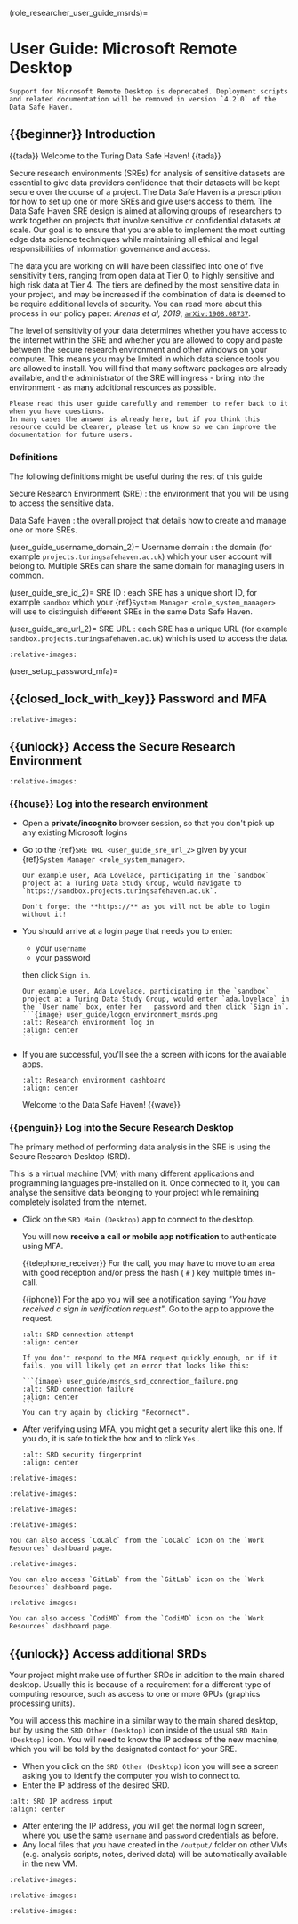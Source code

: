 (role_researcher_user_guide_msrds)=

# User Guide: Microsoft Remote Desktop

```{warning}
Support for Microsoft Remote Desktop is deprecated. Deployment scripts and related documentation will be removed in version `4.2.0` of the Data Safe Haven.
```

## {{beginner}} Introduction

{{tada}} Welcome to the Turing Data Safe Haven! {{tada}}

Secure research environments (SREs) for analysis of sensitive datasets are essential to give data providers confidence that their datasets will be kept secure over the course of a project.
The Data Safe Haven is a prescription for how to set up one or more SREs and give users access to them.
The Data Safe Haven SRE design is aimed at allowing groups of researchers to work together on projects that involve sensitive or confidential datasets at scale.
Our goal is to ensure that you are able to implement the most cutting edge data science techniques while maintaining all ethical and legal responsibilities of information governance and access.

The data you are working on will have been classified into one of five sensitivity tiers, ranging from open data at Tier 0, to highly sensitive and high risk data at Tier 4.
The tiers are defined by the most sensitive data in your project, and may be increased if the combination of data is deemed to be require additional levels of security.
You can read more about this process in our policy paper: _Arenas et al, 2019_, [`arXiv:1908.08737`](https://arxiv.org/abs/1908.08737).

The level of sensitivity of your data determines whether you have access to the internet within the SRE and whether you are allowed to copy and paste between the secure research environment and other windows on your computer.
This means you may be limited in which data science tools you are allowed to install.
You will find that many software packages are already available, and the administrator of the SRE will ingress - bring into the environment - as many additional resources as possible.

```{important}
Please read this user guide carefully and remember to refer back to it when you have questions.
In many cases the answer is already here, but if you think this resource could be clearer, please let us know so we can improve the documentation for future users.
```

### Definitions

The following definitions might be useful during the rest of this guide

Secure Research Environment (SRE)
: the environment that you will be using to access the sensitive data.

Data Safe Haven
: the overall project that details how to create and manage one or more SREs.

(user_guide_username_domain_2)=
Username domain
: the domain (for example `projects.turingsafehaven.ac.uk`) which your user account will belong to. Multiple SREs can share the same domain for managing users in common.

(user_guide_sre_id_2)=
SRE ID
: each SRE has a unique short ID, for example `sandbox` which your {ref}`System Manager <role_system_manager>` will use to distinguish different SREs in the same Data Safe Haven.

(user_guide_sre_url_2)=
SRE URL
: each SRE has a unique URL (for example `sandbox.projects.turingsafehaven.ac.uk`) which is used to access the data.

```{include} snippets/02_account_setup.partial.md
:relative-images:
```

(user_setup_password_mfa)=

## {{closed_lock_with_key}} Password and MFA

```{include} snippets/13_MFA.partial.md
:relative-images:
```

## {{unlock}} Access the Secure Research Environment

```{include} snippets/03_01_prerequisites.partial.md
:relative-images:
```

### {{house}} Log into the research environment

- Open a **private/incognito** browser session, so that you don't pick up any existing Microsoft logins

- Go to the {ref}`SRE URL <user_guide_sre_url_2>` given by your {ref}`System Manager <role_system_manager>`.

  ```{note}
  Our example user, Ada Lovelace, participating in the `sandbox` project at a Turing Data Study Group, would navigate to `https://sandbox.projects.turingsafehaven.ac.uk`.
  ```

  ```{important}
  Don't forget the **https://** as you will not be able to login without it!
  ```

- You should arrive at a login page that needs you to enter:

    - your `username`
    - your password

  then click `Sign in`.

  ````{note}
  Our example user, Ada Lovelace, participating in the `sandbox` project at a Turing Data Study Group, would enter `ada.lovelace` in the `User name` box, enter her   password and then click `Sign in`.
  ```{image} user_guide/logon_environment_msrds.png
  :alt: Research environment log in
  :align: center
  ```
  ````

- If you are successful, you'll see the a screen with icons for the available apps.

  ```{image} user_guide/msrds_dashboard.png
  :alt: Research environment dashboard
  :align: center
  ```

  Welcome to the Data Safe Haven! {{wave}}

### {{penguin}} Log into the Secure Research Desktop

The primary method of performing data analysis in the SRE is using the Secure Research Desktop (SRD).

This is a virtual machine (VM) with many different applications and programming languages pre-installed on it.
Once connected to it, you can analyse the sensitive data belonging to your project while remaining completely isolated from the internet.

- Click on the `SRD Main (Desktop)` app to connect to the desktop.

  You will now **receive a call or mobile app notification** to authenticate using MFA.

  {{telephone_receiver}} For the call, you may have to move to an area with good reception and/or press the hash ( `#` ) key multiple times in-call.

  {{iphone}} For the app you will see a notification saying _"You have received a sign in verification request"_. Go to the app to approve the request.

  ```{image} user_guide/msrds_srd_connection.png
  :alt: SRD connection attempt
  :align: center
  ```

  ````{caution}
  If you don't respond to the MFA request quickly enough, or if it fails, you will likely get an error that looks like this:

  ```{image} user_guide/msrds_srd_connection_failure.png
  :alt: SRD connection failure
  :align: center
  ```
  You can try again by clicking "Reconnect".
  ````

- After verifying using MFA, you might get a security alert like this one. If you do, it is safe to tick the box and to click `Yes` .

  ```{image} user_guide/msrds_srd_security_fingerprint.png
  :alt: SRD security fingerprint
  :align: center
  ```

```{include} snippets/03_02_srd_login.partial.md
:relative-images:
```

```{include} snippets/04_using_srd.partial.md
:relative-images:
```

```{include} snippets/05_share_files.partial.md
:relative-images:
```

```{include} snippets/06_cocalc.partial.md
:relative-images:
```

```{tip}
You can also access `CoCalc` from the `CoCalc` icon on the `Work Resources` dashboard page.
```

```{include} snippets/07_gitlab.partial.md
:relative-images:
```

```{tip}
You can also access `GitLab` from the `GitLab` icon on the `Work Resources` dashboard page.
```

```{include} snippets/08_codimd.partial.md
:relative-images:
```

```{tip}
You can also access `CodiMD` from the `CodiMD` icon on the `Work Resources` dashboard page.
```

## {{unlock}} Access additional SRDs

Your project might make use of further SRDs in addition to the main shared desktop.
Usually this is because of a requirement for a different type of computing resource, such as access to one or more GPUs (graphics processing units).

You will access this machine in a similar way to the main shared desktop, but by using the `SRD Other (Desktop)` icon inside of the usual `SRD Main (Desktop)` icon.
You will need to know the IP address of the new machine, which you will be told by the designated contact for your SRE.

- When you click on the `SRD Other (Desktop)` icon you will see a screen asking you to identify the computer you wish to connect to.
- Enter the IP address of the desired SRD.

```{image} user_guide/msrds_srd_rdc_screen.png
:alt: SRD IP address input
:align: center
```

- After entering the IP address, you will get the normal login screen, where you use the same `username` and `password` credentials as before.
- Any local files that you have created in the `/output/` folder on other VMs (e.g. analysis scripts, notes, derived data) will be automatically available in the new VM.

```{include} snippets/10_databases.partial.md
:relative-images:
```

```{include} snippets/11_report_bugs.partial.md
:relative-images:
```

```{include} snippets/12_end_matter.partial.md
:relative-images:
```
